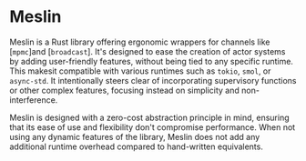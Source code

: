 # Meslin
Meslin is a Rust library offering ergonomic wrappers for channels like [`mpmc`]and [`broadcast`]. It's designed to ease the creation of actor systems by adding user-friendly features, without being tied to any specific runtime. This makesit compatible with various runtimes such as `tokio`, `smol`, or `async-std`. It intentionally steers clear of incorporating supervisory functions or other complex features, focusing instead on simplicity and non-interference.

Meslin is designed with a zero-cost abstraction principle in mind, ensuring that its ease of use and flexibility don't compromise performance. When not using any dynamic features of the library, Meslin does not add any additional runtime overhead compared to hand-written equivalents.